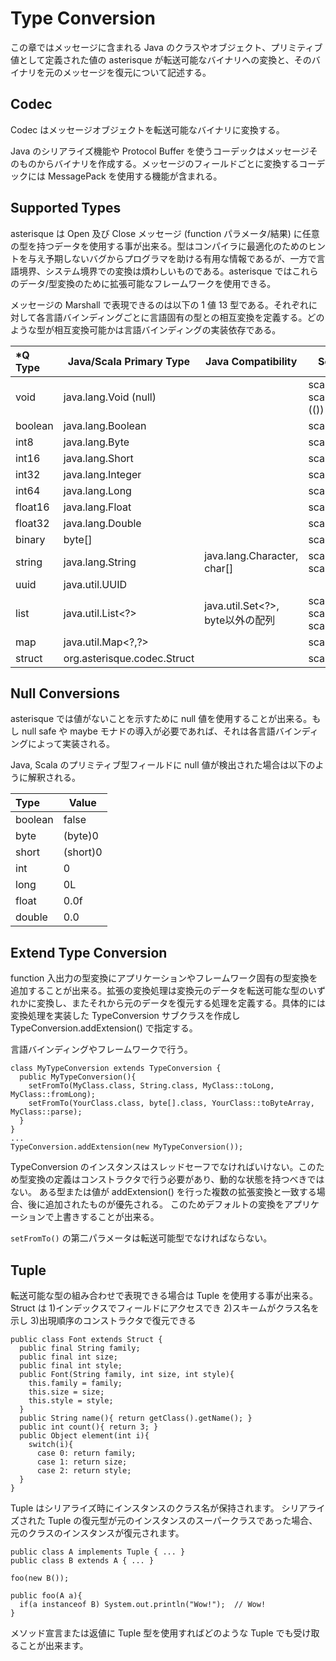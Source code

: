 # Type Conversion

この章ではメッセージに含まれる Java のクラスやオブジェクト、プリミティブ値として定義された値の asterisque が転送可能なバイナリへの変換と、そのバイナリを元のメッセージを復元について記述する。

## Codec

Codec はメッセージオブジェクトを転送可能なバイナリに変換する。

Java のシリアライズ機能や Protocol Buffer を使うコーデックはメッセージそのものからバイナリを作成する。メッセージのフィールドごとに変換するコーデックには MessagePack を使用する機能が含まれる。

## Supported Types

asterisque は Open 及び Close メッセージ (function パラメータ/結果) に任意の型を持つデータを使用する事が出来る。型はコンパイラに最適化のためのヒントを与え予期しないバグからプログラマを助ける有用な情報であるが、一方で言語境界、システム境界での変換は煩わしいものである。asterisque ではこれらのデータ/型変換のために拡張可能なフレームワークを使用できる。

メッセージの Marshall で表現できるのは以下の 1 値 13 型である。それぞれに対して各言語バインディングごとに言語固有の型との相互変換を定義する。どのような型が相互変換可能かは言語バインディングの実装依存である。

| *Q Type | Java/Scala Primary Type     | Java Compatibility | Scala Compatibility |
|:--------|-----------------------------|--------------------|---------------------|
| void    | java.lang.Void (null)       |                    | scala.Unit, scala.runtime.BoxedUnit (()) |
| boolean | java.lang.Boolean           |                    | scala.Boolean       |
| int8    | java.lang.Byte              |                    | scala.Byte          |
| int16   | java.lang.Short             |                    | scala.Short         |
| int32   | java.lang.Integer           |                    | scala.Int           |
| int64   | java.lang.Long              |                    | scala.Long          |
| float16 | java.lang.Float             |                    | scala.Float         |
| float32 | java.lang.Double            |                    | scala.Double        |
| binary  | byte[]                      |                    | scala.Array[Byte]   |
| string  | java.lang.String            | java.lang.Character, char[] | scala.Char, scala.Array[Char] |
| uuid    | java.util.UUID              |                    |                     |
| list    | java.util.List<?>           | java.util.Set&lt;?&gt;, byte以外の配列 | scala.Seq[_] (List[_]), scala.Set[_], scala.Unit,Array[Any] |
| map     | java.util.Map&lt;?,?&gt;          |                    | scala.Map[_,_]      |
| struct  | org.asterisque.codec.Struct |                    | scala.Product       |

## Null Conversions

asterisque では値がないことを示すために null 値を使用することが出来る。もし null safe や maybe モナドの導入が必要であれば、それは各言語バインディングによって実装される。

Java, Scala のプリミティブ型フィールドに null 値が検出された場合は以下のように解釈される。

| Type    | Value    |
|:--------|----------|
| boolean | false    |
| byte    | (byte)0  |
| short   | (short)0 |
| int     | 0        |
| long    | 0L       |
| float   | 0.0f     |
| double  | 0.0      |

## Extend Type Conversion

function 入出力の型変換にアプリケーションやフレームワーク固有の型変換を追加することが出来る。拡張の変換処理は変換元のデータを転送可能な型のいずれかに変換し、またそれから元のデータを復元する処理を定義する。具体的には変換処理を実装した TypeConversion サブクラスを作成し TypeConversion.addExtension() で指定する。

言語バインディングやフレームワークで行う。

```
class MyTypeConversion extends TypeConversion {
  public MyTypeConversion(){
    setFromTo(MyClass.class, String.class, MyClass::toLong, MyClass::fromLong);
    setFromTo(YourClass.class, byte[].class, YourClass::toByteArray, MyClass::parse);
  }
}
...
TypeConversion.addExtension(new MyTypeConversion());
```

TypeConversion のインスタンスはスレッドセーフでなければいけない。このため型変換の定義はコンストラクタで行う必要があり、動的な状態を持つべきではない。
ある型または値が addExtension() を行った複数の拡張変換と一致する場合、後に追加されたものが優先される。
このためデフォルトの変換をアプリケーションで上書きすることが出来る。

`setFromTo()` の第二パラメータは転送可能型でなければならない。

## Tuple

転送可能な型の組み合わせで表現できる場合は Tuple を使用する事が出来る。
Struct は 1)インデックスでフィールドにアクセスでき 2)スキームがクラス名を示し 3)出現順序のコンストラクタで復元できる

```
public class Font extends Struct {
  public final String family;
  public final int size;
  public final int style;
  public Font(String family, int size, int style){
    this.family = family;
    this.size = size;
    this.style = style;
  }
  public String name(){ return getClass().getName(); }
  public int count(){ return 3; }
  public Object element(int i){
    switch(i){
      case 0: return family;
      case 1: return size;
      case 2: return style;
  }
}
```

Tuple はシリアライズ時にインスタンスのクラス名が保持されます。
シリアライズされた Tuple の復元型が元のインスタンスのスーパークラスであった場合、元のクラスのインスタンスが復元されます。

```
public class A implements Tuple { ... }
public class B extends A { ... }

foo(new B());

public foo(A a){
  if(a instanceof B) System.out.println("Wow!");  // Wow!
}
```

メソッド宣言または返値に Tuple 型を使用すればどのような Tuple でも受け取ることが出来ます。